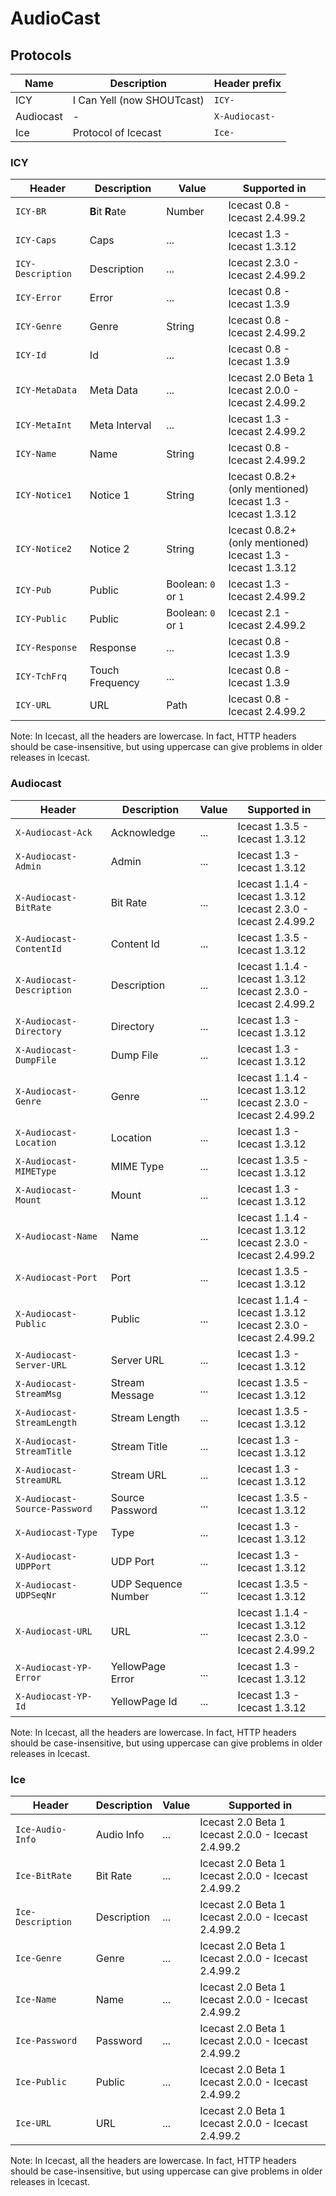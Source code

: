 # AudioCast

## Protocols

| Name | Description | Header prefix |
| -- | -- | -- |
| ICY | I Can Yell (now SHOUTcast) | `ICY-` |
| Audiocast | - | `X-Audiocast-` |
| Ice | Protocol of Icecast | `Ice-`

### ICY

| Header | Description | Value | Supported in |
| -- | -- | -- | -- |
| `ICY-BR` | **B**it **R**ate | Number | Icecast 0.8 - Icecast 2.4.99.2 |
| `ICY-Caps` | Caps | ... | Icecast 1.3 - Icecast 1.3.12 |
| `ICY-Description` | Description | ... | Icecast 2.3.0 - Icecast 2.4.99.2 |
| `ICY-Error` | Error | ... | Icecast 0.8 - Icecast 1.3.9 |
| `ICY-Genre` | Genre | String | Icecast 0.8 - Icecast 2.4.99.2 |
| `ICY-Id` | Id | ... | Icecast 0.8 - Icecast 1.3.9 |
| `ICY-MetaData` | Meta Data | ... | Icecast 2.0 Beta 1<br>Icecast 2.0.0 - Icecast 2.4.99.2 |
| `ICY-MetaInt` | Meta Interval | ... | Icecast 1.3 - Icecast 2.4.99.2 |
| `ICY-Name` | Name | String | Icecast 0.8 - Icecast 2.4.99.2 |
| `ICY-Notice1` | Notice 1 | String |  Icecast 0.8.2+ (only mentioned)<br>Icecast 1.3 - Icecast 1.3.12 |
| `ICY-Notice2` | Notice 2 | String | Icecast 0.8.2+ (only mentioned)<br>Icecast 1.3 - Icecast 1.3.12 |
| `ICY-Pub` | Public | Boolean: `0` or `1` | Icecast 1.3 - Icecast 2.4.99.2 |
| `ICY-Public` | Public | Boolean: `0` or `1` | Icecast 2.1 - Icecast 2.4.99.2 |
| `ICY-Response` | Response | ... | Icecast 0.8 - Icecast 1.3.9 |
| `ICY-TchFrq` | Touch Frequency | ... | Icecast 0.8 - Icecast 1.3.9 |
| `ICY-URL` | URL | Path | Icecast 0.8 - Icecast 2.4.99.2 |

Note: In Icecast, all the headers are lowercase. In fact, HTTP headers should be case-insensitive, but using uppercase can give problems in older releases in Icecast.

### Audiocast

| Header | Description | Value | Supported in |
| -- | -- | -- | -- |
| `X-Audiocast-Ack` | Acknowledge | ... | Icecast 1.3.5 - Icecast 1.3.12 |
| `X-Audiocast-Admin` | Admin | ... | Icecast 1.3 - Icecast 1.3.12 |
| `X-Audiocast-BitRate` | Bit Rate | ... | Icecast 1.1.4 - Icecast 1.3.12<br>Icecast 2.3.0 - Icecast 2.4.99.2 |
| `X-Audiocast-ContentId` | Content Id | ... | Icecast 1.3.5 - Icecast 1.3.12 |
| `X-Audiocast-Description` | Description | ... | Icecast 1.1.4 - Icecast 1.3.12<br>Icecast 2.3.0 - Icecast 2.4.99.2 |
| `X-Audiocast-Directory` | Directory | ... | Icecast 1.3 - Icecast 1.3.12 |
| `X-Audiocast-DumpFile` | Dump File | ... | Icecast 1.3 - Icecast 1.3.12 |
| `X-Audiocast-Genre` | Genre | ... | Icecast 1.1.4 - Icecast 1.3.12<br>Icecast 2.3.0 - Icecast 2.4.99.2 |
| `X-Audiocast-Location` | Location | ... | Icecast 1.3 - Icecast 1.3.12 |
| `X-Audiocast-MIMEType` | MIME Type | ... | Icecast 1.3.5 - Icecast 1.3.12 |
| `X-Audiocast-Mount` | Mount | ... | Icecast 1.3 - Icecast 1.3.12 |
| `X-Audiocast-Name` | Name | ... | Icecast 1.1.4 - Icecast 1.3.12<br>Icecast 2.3.0 - Icecast 2.4.99.2 |
| `X-Audiocast-Port` | Port | ... | Icecast 1.3.5 - Icecast 1.3.12 |
| `X-Audiocast-Public` | Public | ... | Icecast 1.1.4 - Icecast 1.3.12<br>Icecast 2.3.0 - Icecast 2.4.99.2 |
| `X-Audiocast-Server-URL` | Server URL | ... | Icecast 1.3 - Icecast 1.3.12 |
| `X-Audiocast-StreamMsg` | Stream Message | ... | Icecast 1.3.5 - Icecast 1.3.12 |
| `X-Audiocast-StreamLength` | Stream Length | ... | Icecast 1.3.5 - Icecast 1.3.12 |
| `X-Audiocast-StreamTitle` | Stream Title | ... | Icecast 1.3 - Icecast 1.3.12 |
| `X-Audiocast-StreamURL` | Stream URL | ... | Icecast 1.3 - Icecast 1.3.12 |
| `X-Audiocast-Source-Password` | Source Password | ... | Icecast 1.3.5 - Icecast 1.3.12 |
| `X-Audiocast-Type` | Type | ... | Icecast 1.3 - Icecast 1.3.12 |
| `X-Audiocast-UDPPort` | UDP Port | ... | Icecast 1.3 - Icecast 1.3.12 |
| `X-Audiocast-UDPSeqNr` | UDP Sequence Number | ... | Icecast 1.3.5 - Icecast 1.3.12 |
| `X-Audiocast-URL` | URL | ... | Icecast 1.1.4 - Icecast 1.3.12<br>Icecast 2.3.0 - Icecast 2.4.99.2 |
| `X-Audiocast-YP-Error` | YellowPage Error | ... | Icecast 1.3 - Icecast 1.3.12 |
| `X-Audiocast-YP-Id` | YellowPage Id | ... | Icecast 1.3 - Icecast 1.3.12 |

Note: In Icecast, all the headers are lowercase. In fact, HTTP headers should be case-insensitive, but using uppercase can give problems in older releases in Icecast.

### Ice

| Header | Description | Value | Supported in |
| -- | -- | -- | -- |
| `Ice-Audio-Info` | Audio Info | ... | Icecast 2.0 Beta 1<br>Icecast 2.0.0 - Icecast 2.4.99.2 |
| `Ice-BitRate` | Bit Rate | ... | Icecast 2.0 Beta 1<br>Icecast 2.0.0 - Icecast 2.4.99.2 |
| `Ice-Description` | Description | ... | Icecast 2.0 Beta 1<br>Icecast 2.0.0 - Icecast 2.4.99.2 |
| `Ice-Genre` | Genre | ... | Icecast 2.0 Beta 1<br>Icecast 2.0.0 - Icecast 2.4.99.2 |
| `Ice-Name` | Name | ... | Icecast 2.0 Beta 1<br>Icecast 2.0.0 - Icecast 2.4.99.2 |
| `Ice-Password` | Password | ... | Icecast 2.0 Beta 1<br>Icecast 2.0.0 - Icecast 2.4.99.2 |
| `Ice-Public` | Public | ... | Icecast 2.0 Beta 1<br>Icecast 2.0.0 - Icecast 2.4.99.2 |
| `Ice-URL` | URL | ... | Icecast 2.0 Beta 1<br>Icecast 2.0.0 - Icecast 2.4.99.2 |

Note: In Icecast, all the headers are lowercase. In fact, HTTP headers should be case-insensitive, but using uppercase can give problems in older releases in Icecast.

